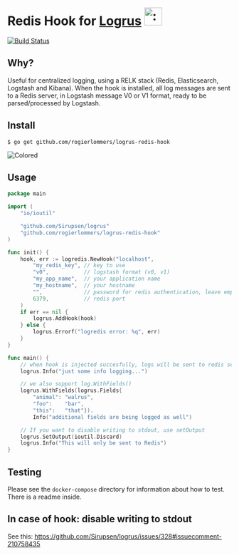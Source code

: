 # Redis Hook for [Logrus](https://github.com/Sirupsen/logrus) <img src="http://i.imgur.com/hTeVwmJ.png" width="40" height="40" alt=":walrus:" class="emoji" title=":walrus:"/>
[![Build Status](https://travis-ci.org/rogierlommers/logrus-redis-hook.svg?branch=master)](https://travis-ci.org/rogierlommers/logrus-redis-hook)

## Why?

Useful for centralized logging, using a RELK stack (Redis, Elasticsearch, Logstash and Kibana). When the hook is installed, all log messages are sent to a Redis server, in Logstash message V0 or V1 format, ready to be parsed/processed by Logstash.

## Install

```shell
$ go get github.com/rogierlommers/logrus-redis-hook
```

![Colored](http://i.imgur.com/3sWfI4s.jpg)

## Usage

```go
package main

import (
	"io/ioutil"

	"github.com/Sirupsen/logrus"
	"github.com/rogierlommers/logrus-redis-hook"
)

func init() {
	hook, err := logredis.NewHook("localhost",
		"my_redis_key", // key to use
		"v0",           // logstash format (v0, v1)
		"my_app_name",  // your application name
		"my_hostname",  // your hostname
		"",             // password for redis authentication, leave empty for no authentication
		6379,           // redis port
	)
	if err == nil {
		logrus.AddHook(hook)
	} else {
		logrus.Errorf("logredis error: %q", err)
	}
}

func main() {
	// when hook is injected succesfully, logs will be sent to redis server
	logrus.Info("just some info logging...")

	// we also support log.WithFields()
	logrus.WithFields(logrus.Fields{
		"animal": "walrus",
		"foo":    "bar",
		"this":   "that"}).
		Info("additional fields are being logged as well")

	// If you want to disable writing to stdout, use setOutput
	logrus.SetOutput(ioutil.Discard)
	logrus.Info("This will only be sent to Redis")
}
```


## Testing
Please see the `docker-compose` directory for information about how to test. There is a readme inside.

## In case of hook: disable writing to stdout
See this: https://github.com/Sirupsen/logrus/issues/328#issuecomment-210758435

